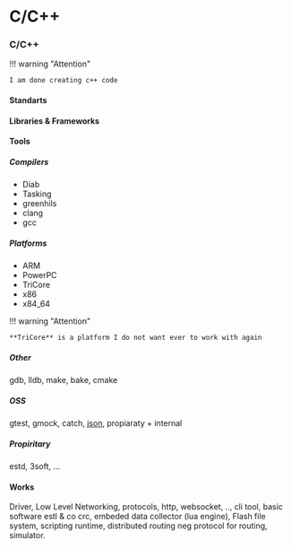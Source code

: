 # C/C++
### C/C++

!!! warning "Attention"

    I am done creating c++ code

#### Standarts

#### Libraries & Frameworks

#### Tools

##### Compilers

* Diab
* Tasking
* greenhils
* clang
* gcc

##### Platforms

* ARM
* PowerPC
* TriCore
* x86
* x84_64

!!! warning "Attention"

    **TriCore** is a platform I do not want ever to work with again

##### Other

gdb, lldb, make, bake, cmake

##### OSS

gtest, gmock, catch, [json](https://github.com/nlohmann/json), propiaraty + internal

##### Propiritary

estd, 3soft, ...

#### Works

Driver, Low Level Networking, protocols, http, websocket, .., cli tool, basic software estl & co crc,
embeded data collector (lua engine), Flash file system, scripting runtime, distributed routing
neg protocol for routing, simulator.

